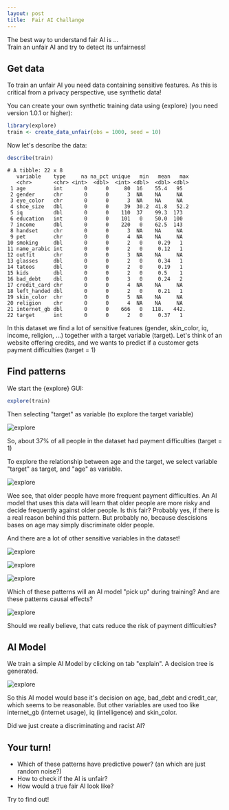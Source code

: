 ```yaml
---
layout: post
title:  Fair AI Challange
---
```


The best way to understand fair AI is ... <br>
Train an unfair AI and try to detect its unfairness!

## Get data

To train an unfair AI you need data containing sensitive features. 
As this is critical from a privacy perspective, use synthetic data!

You can create your own synthetic training data using {explore} (you need version 1.0.1 or higher):

```R
library(explore)
train <- create_data_unfair(obs = 1000, seed = 10)
```
Now let's describe the data:

```R
describe(train)
```

```
# A tibble: 22 x 8
   variable    type     na na_pct unique   min   mean   max
   <chr>       <chr> <int>  <dbl>  <int> <dbl>  <dbl> <dbl>
 1 age         int       0      0     80  16    55.4   95  
 2 gender      chr       0      0      3  NA    NA     NA  
 3 eye_color   chr       0      0      3  NA    NA     NA  
 4 shoe_size   dbl       0      0     39  30.2  41.8   52.2
 5 iq          dbl       0      0    110  37    99.3  173  
 6 education   int       0      0    101   0    50.0  100  
 7 income      dbl       0      0    220   0    62.5  143  
 8 handset     chr       0      0      3  NA    NA     NA  
 9 pet         chr       0      0      4  NA    NA     NA  
10 smoking     dbl       0      0      2   0     0.29   1  
11 name_arabic int       0      0      2   0     0.12   1  
12 outfit      chr       0      0      3  NA    NA     NA  
13 glasses     dbl       0      0      2   0     0.34   1  
14 tatoos      dbl       0      0      2   0     0.19   1  
15 kids        dbl       0      0      2   0     0.5    1  
16 bad_debt    dbl       0      0      3   0     0.24   2  
17 credit_card chr       0      0      4  NA    NA     NA  
18 left_handed dbl       0      0      2   0     0.21   1  
19 skin_color  chr       0      0      5  NA    NA     NA  
20 religion    chr       0      0      4  NA    NA     NA  
21 internet_gb dbl       0      0    666   0   118.   442. 
22 target      int       0      0      2   0     0.37   1 
```

In this dataset we find a lot of sensitive features (gender, skin_color, iq, income, religion, ...) together with a target variable (target).
Let's think of an website offering credits, and we wants to predict if a customer gets payment difficulties (target = 1)

## Find patterns

We start the {explore} GUI:

```R
explore(train)
```

Then selecting "target" as variable (to explore the target variable)

![explore](../images/fair-ai-explore-target.png)

So, about 37% of all people in the dataset had payment difficulties (target = 1)

To explore the relationship between age and the target, we select variable "target" as target, and "age" as variable.

![explore](../images/fair-ai-explore-age-target.png)

Wee see, that older people have more frequent payment difficulties. An AI model that uses this data will learn that older people are more risky and decide frequently against older people. Is this fair? Probably yes, if there is a real reason behind this pattern. But probably no, because descisions bases on age may simply discriminate older people.

And there are a lot of other sensitive variables in the dataset!

![explore](../images/fair-ai-explore-gender-target.png)

![explore](../images/fair-ai-explore-skin-target.png)

![explore](../images/fair-ai-explore-religion-target.png)

Which of these patterns will an AI model "pick up" during training? And are these patterns causal effects?

![explore](../images/fair-ai-explore-pet-target.png)

Should we really believe, that cats reduce the risk of payment difficulties?

## AI Model

We train a simple AI Model by clicking on tab "explain". A decision tree is generated.

![explore](../images/fair-ai-explain-target.png)

So this AI model would base it's decision on age, bad_debt and credit_car, which seems to be reasonable. But other variables are used too like internet_gb (internet usage), iq (intelligence) and skin_color. 

Did we just create a discriminating and racist AI?

## Your turn!

* Which of these patterns have predictive power? (an which are just random noise?)
* How to check if the AI is unfair?
* How would a true fair AI look like?

Try to find out!
